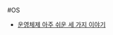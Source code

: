 #OS
- [운영체제 아주 쉬운 세 가지 이야기](https://techiefood4u.files.wordpress.com/2020/02/operating_systems_three_easy_pieces.pdf)
